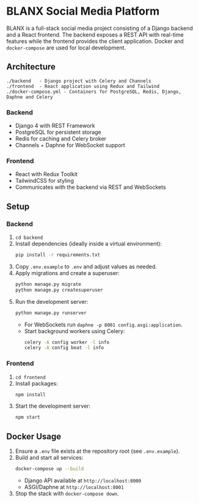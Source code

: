 # BLANX Social Media Platform

BLANX is a full-stack social media project consisting of a Django backend and a React frontend. The backend exposes a REST API with real-time features while the frontend provides the client application. Docker and `docker-compose` are used for local development.

## Architecture

```
./backend   - Django project with Celery and Channels
./frontend  - React application using Redux and Tailwind
./docker-compose.yml - Containers for PostgreSQL, Redis, Django, Daphne and Celery
```

### Backend
- Django 4 with REST Framework
- PostgreSQL for persistent storage
- Redis for caching and Celery broker
- Channels + Daphne for WebSocket support

### Frontend
- React with Redux Toolkit
- TailwindCSS for styling
- Communicates with the backend via REST and WebSockets

## Setup

### Backend
1. `cd backend`
2. Install dependencies (ideally inside a virtual environment):
   ```bash
   pip install -r requirements.txt
   ```
3. Copy `.env.example` to `.env` and adjust values as needed.
4. Apply migrations and create a superuser:
   ```bash
   python manage.py migrate
   python manage.py createsuperuser
   ```
5. Run the development server:
   ```bash
   python manage.py runserver
   ```
   - For WebSockets run `daphne -p 8001 config.asgi:application`.
   - Start background workers using Celery:
     ```bash
     celery -A config worker -l info
     celery -A config beat -l info
     ```

### Frontend
1. `cd frontend`
2. Install packages:
   ```bash
   npm install
   ```
3. Start the development server:
   ```bash
   npm start
   ```

## Docker Usage
1. Ensure a `.env` file exists at the repository root (see `.env.example`).
2. Build and start all services:
   ```bash
   docker-compose up --build
   ```
   - Django API available at `http://localhost:8000`
   - ASGI/Daphne at `http://localhost:8001`
3. Stop the stack with `docker-compose down`.
